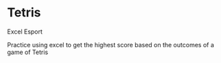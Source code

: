 # Tetris
Excel Esport

Practice using excel to get the highest score based on the outcomes of a game of Tetris
